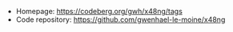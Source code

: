 - Homepage: https://codeberg.org/gwh/x48ng/tags
- Code repository: https://github.com/gwenhael-le-moine/x48ng
